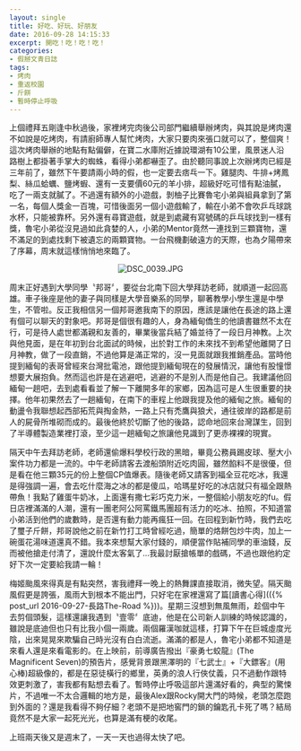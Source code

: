 ```yaml
---
layout: single
title: 好吃、好玩、好朋友
date: 2016-09-28 14:15:33
excerpt: 開吃！吃！吃！吃！
categories:
- 假掰文青日誌
tags:
- 烤肉
- 重返校園
- 斤餅
- 暫時停止呼吸
---
```


上個禮拜五剛逢中秋過後，家裡烤完肉後公司部門繼續舉辦烤肉，與其說是烤肉還不如說是吃烤肉，有請廚師專人幫忙烤肉，大家只要肉來張口就可以了，整個爽！這次烤肉舉辦的地點有點偏僻，在寶二水庫附近據說環湖有10公里，風景迷人沿路樹上都掛著手掌大的蜘蛛，看得小弟都嚇歪了。由於聽同事說上次辦烤肉已經是三年前了，雖然下午要請兩小時的假，也一定要去痞乓一下。雞腿肉、牛排+烤鳳梨、絲瓜蛤蠣、鹽烤蝦、還有一支要價60元的羊小排，超級好吃可惜有點油膩，吃了一兩支就膩了。不過還有額外的小遊戲，剝柚子比賽魯宅小弟與組員拿到了第一名，每個人獎金一百塊，可惜後面另一個小遊戲輸了，輸在小弟不會吹乒乓球跳水杯，只能被靠杯。另外還有尋寶遊戲，就是到處藏有寫號碼的乒乓球找到一樣有獎，魯宅小弟從沒見過如此貪婪的人，小弟的Mentor竟然一連找到三顆寶物，還不滿足的到處找剩下被遺忘的兩顆寶物。一台飛機劃破遠方的天際，也為夕陽帶來了序幕，周末就這樣悄悄地來臨了。

<p style="text-align:center"><img alt="DSC_0039.JPG" src="https://pic.pimg.tw/kwbuster/1475241789-3620253905_n.jpg?v=1475241793" title="DSC_0039.JPG"></p>

周末正好遇到大學同學〝邦哥〞，要從台北南下回大學拜訪老師，就順道一起回高雄。車子後座是他的妻子與同樣是大學音樂系的同學，聊著教學小學生還是中學生，不管啦。反正我相信另一個邦哥邀我南下的原因，應該是讓他在長途的路上還有個可以聊天的對象吧。邦哥是個很有趣的人，身為緬甸僑生的他讀書雖然不太在行，可是待人處世都滿親和友善的，畢業後當兵結了婚並待了一段日月神教。上次與他見面，是在年初到台北面試的時候，出於對工作的未來找不到希望他離開了日月神教，做了一段直銷，不過他算是滿正常的，沒一見面就跟我推銷產品。當時他提到緬甸的表哥曾經來台灣批電池，跟他提到緬甸現在的發展情況，讓他有股憧憬想要大展抱負。然而這也許是在逃避吧，逃避的不是別人而是他自己。我建議他回緬甸一趟吧，去到處看看並了解一下離開多年的家鄉，因為這可是人生很重要的抉擇。他年初果然去了一趟緬甸，在南下的車程上他跟我提及他的緬甸之旅。緬甸的動盪令我聯想起西部拓荒與掏金熱，一路上只有禿鷹與狼犬，通往彼岸的路都是前人的屍骨所堆砌而成的。最後他終於切斷了他的後路，認命地回來台灣謀生，回到了半導體製造業裡打滾，至少這一趟緬甸之旅讓他見識到了更赤裸裸的現實。

隔天中午去拜訪老師，老師還偷爆料學校行政的黑暗，畢竟公務員踢皮球、壓大小案件功力都是一流的。中午老師請客去渡船頭附近吃肉圓，雖然餡料不是很優，但是看在他三顆35元的份上整個CP值爆表。隨後老師又請客到福全豆花吃冰，我還是得強調一遍，會去吃什麼海之冰的都是傻瓜，哈瑪星好吃的冰店就只有福全跟熱帶魚！我點了雞蛋牛奶冰，上面還有撒七彩巧克力米，一整個給小朋友吃的fu。假日店裡滿滿的人潮，還有一團老阿公阿罵鐵馬團超有活力的吃冰、拍照，不知道當小弟活到他們的歲數時，是否還有動力能再瘋狂一回。在回程到新竹時，我們去吃了璽子斤餅，邦哥說他之前在新竹打工時曾經吃過，簡單的烙餅包炒牛肉，加上一碗蛋花湯味道還真不錯。我本來想幫大家付錢的，順便當作貼補同學的車油錢，反而被他搶走付清了，還說什麼太客氣了...我最討厭搶帳單的戲碼，不過也跟他約定好下次一定要給我請一輪！

梅姬颱風來得真是有點突然，害我禮拜一晚上的熱舞課直接取消，微失望。隔天颱風假更是誇張，風雨大到根本不能出門，只好宅在家裡還寫了篇[讀書心得](({% post_url 2016-09-27-長路The-Road %}))。星期三沒想到無風無雨，趁個中午去剪個頭髮，這樣還讓我遇到〝壹零〞底迪，他是在公司新人訓練的時候認識的，雖說是底迪但也只有比我小個一兩歲。兩個羅漢咖就這樣，打算下午在巨城虛度光陰，出來晃晃來欺騙自己時光沒有白白流逝。滿滿的都是人，魯宅小弟都不知道是來看人還是來看電影的。在上映前，前導廣告撥出『豪勇七蛟龍』(The Magnificent Seven)的預告片，感覺背景跟黑澤明的『七武士』+『大鏢客』(用心棒)超級像的，都是在惡徒橫行的鄉里，英勇的浪人行俠仗義，只不過動作跟特效更刺激了，害我都有點想去看了。暫時停止呼吸這部片還滿好看的，典型的驚悚片，不過唯一不太合邏輯的地方是，最後Alex跟Rocky開大門的時候，老頭怎麼跑到外面的？還是我看得不夠仔細？老頭不是把地窖門的鎖的鑰匙孔卡死了嗎？結局竟然不是大家一起死光光，也算是滿有梗的收尾。

上班兩天後又是週末了，一天一天也過得太快了吧。
